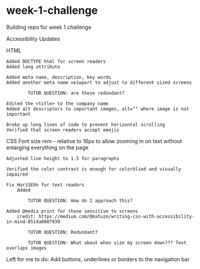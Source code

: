 # week-1-challenge
Building repo for week 1 challenge


Accessibility Updates

HTML

    Added DOCTYPE html for screen readers
    Added lang attribute

    Added meta name, description, key words 
    Added another meta name veiwport to adjust to different sized screens
        
            TUTOR QUESTION: are these redundant? 

    Edited the <title> to the company name
    Added alt descriptors to important images, alt="" where image is not important

    Broke up long lines of code to prevent horizontal scrolling
    Verified that screen readers accept emojis
    


CSS
    Font size rem - relative to 16px to allow zooming in on text without enlarging everything on the page

    Adjusted line height to 1.5 for paragraphs

    Verified the color contrast is enough for colorblind and visually impaired

    Fix HoriSEOn for text readers
        Added 

            TUTOR QUESTION: How do I approach this?

    Added @media print for those sensitive to screens
        credit: https://medium.com/@matuzo/writing-css-with-accessibility-in-mind-8514a0007939

            TUTOR QUESTION: Redundant? 

            TUTOR QUESTION: What about when size my screen down??? Text overlaps images

Left for me to do:
    Add buttons, underlines or borders to the navigation bar
    
